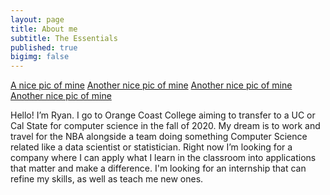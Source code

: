 ```yaml
---
layout: page
title: About me
subtitle: The Essentials
published: true
bigimg: false
---
```

[A nice pic of mine](img/black.jpg)
[Another nice pic of mine](img/black.jpg)
[Another nice pic of mine](img/black.jpg)
[Another nice pic of mine](img/black.jpg)


Hello! I’m Ryan. I go to Orange Coast College aiming to transfer to a UC or Cal State for computer science in the fall of 2020. My dream is to work and travel for the NBA alongside a team doing something Computer Science related like a data scientist or statistician. Right now I’m looking for a company where I can apply what I learn in the classroom into applications that matter and make a difference. I'm looking for an internship that can refine my skills, as well as teach me new ones.
